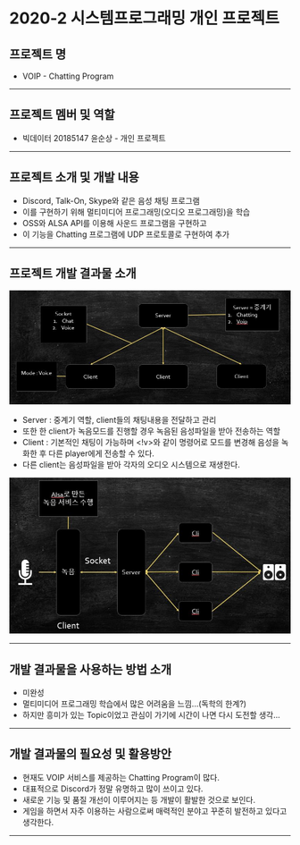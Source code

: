 # 2020-2 시스템프로그래밍 개인 프로젝트
## **프로젝트 명**
- VOIP - Chatting Program
---
## **프로젝트 멤버 및 역할**
- 빅데이터 20185147 윤순상 - 개인 프로젝트
---
## **프로젝트 소개 및 개발 내용**
- Discord, Talk-On, Skype와 같은 음성 채팅 프로그램
- 이를 구현하기 위해 멀티미디어 프로그래밍(오디오 프로그래밍)을 학습
- OSS와 ALSA API를 이용해 사운드 프로그램을 구현하고
- 이 기능을 Chatting 프로그램에 UDP 프로토콜로 구현하여 추가 
---
## **프로젝트 개발 결과물 소개**
![다이어그램1.png](diagram01.JPG)
- Server : 중계기 역할, client들의 채팅내용을 전달하고 관리
- 또한 한 client가 녹음모드를 진행할 경우 녹음된 음성파일을 받아 전송하는 역할
- Client : 기본적인 채팅이 가능하며 <!v>와 같이 명령어로 모드를 변경해 음성을 녹화한 후 다른 player에게 전송할 수 있다.
- 다른 client는 음성파일을 받아 각자의 오디오 시스템으로 재생한다. 

![다이어그램2.png](diagram02.JPG)

---
## **개발 결과물을 사용하는 방법 소개**
- 미완성
- 멀티미디어 프로그래밍 학습에서 많은 어려움을 느낌...(독학의 한계?)
- 하지만 흥미가 있는 Topic이었고 관심이 가기에 시간이 나면 다시 도전할 생각...
---
## **개발 결과물의 필요성 및 활용방안**
- 현재도 VOIP 서비스를 제공하는 Chatting Program이 많다.
- 대표적으로 Discord가 정말 유명하고 많이 쓰이고 있다.
- 새로운 기능 및 품질 개선이 이루어지는 등 개발이 활발한 것으로 보인다.
- 게임을 하면서 자주 이용하는 사람으로써 매력적인 분야고 꾸준히 발전하고 있다고 생각한다.
---